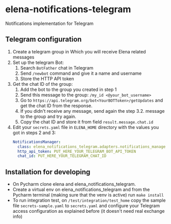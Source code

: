 # elena-notifications-telegram

Notifications implementation for Telegram

## Telegram configuration

1. Create a telegram group in Which you will receive Elena related messages
2. Set up the telegram Bot:
   1. Search `BotFather` chat in Telegram
   2. Send `/newbot` command and give it a name and username
   3. Store the HTTP API token
3. Get the chat ID of the group:
   1. Add the bot to the group you created in step 1
   2. Send this message to the group: `/my_id <@your_bot_username>`
   3. Go to `https://api.telegram.org/bot<YourBOTToken>/getUpdates` and get the chat ID from the response.
   4. If you didn't receive any message, send again the step 3.2. message to the group and try again.
   5. Copy the chat ID and store it from field `result.message.chat.id`
4. Edit your `secrets.yaml` file in `ELENA_HOME` directory with the values you got in steps 2 and 3:
   ```yaml
   NotificationsManager:
     class: elena_notifications_telegram.adapters.notifications_manager.telegram_notifications_manager.TelegramNotificationsManager
     http_api_token: PUT_HERE_YOUR_TELEGRAM_BOT_API_TOKEN
     chat_id: PUT_HERE_YOUR_TELEGRAM_CHAT_ID
   ```
   
## Installation for developing

- On Pycharm clone elena and elena_notifications_telegram.
- Create a virtual env on elena_notifications_telegram and from the Pycharm terminal (making sure that the venv is active) run `make install`
- To run integration test, on `/test/integration/test_home` copy the sample file `secrets-sample.yaml` to `secrets.yaml` and configure your Telegram access configuration as explained before (it doesn't need real exchange info)
